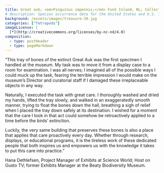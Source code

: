 ```yaml
---
title: Great auk; <em>Pinguinus impennis;</em> Funk Island, NL; Collected by D H Pimlott
# description: Species occurrence data for the United States and U.S. Territories.
background: /assets/images/treasure-39.jpg
categories: ["Tetrapods"]
imageLicense: |
  [*](http://creativecommons.org/licenses/by-nc-nd/4.0)
composition:
  - type: postHeader
  - type: pageMarkdown
---
```


“This tray of bones of the extinct Great Auk was the first specimen I handled at the museum. My task was to move it from a display case to a room for examination. I was all nerves; I imagined all of the possible ways I could muck up the task, fearing the terrible impression I would make on the museum’s Director and curatorial staff if I damaged these irreplaceable objects in any way.

Naturally, I executed the task with great care. I thoroughly washed and dried my hands, lifted the tray slowly, and walked in an exaggeratedly smooth manner, trying to float the bones down the hall, breathing a sigh of relief when I placed the tray down safely at its destination. I wished for a moment that the care I took in that act could somehow be retroactively applied to a time before the birds’ extinction.

Luckily, the very same building that preserves these bones is also a place that applies that care proactively every day. Whether through research, displays, or educational programs, it is the tireless work of these dedicated people that both inspires us and empowers us with the knowledge it takes to put this care into practice.”

Hana Dethlefsen, Project Manager of Exhibits at Science World; Host on Gusto TV; former Exhibits Manager at the Beaty Biodiversity Museum.